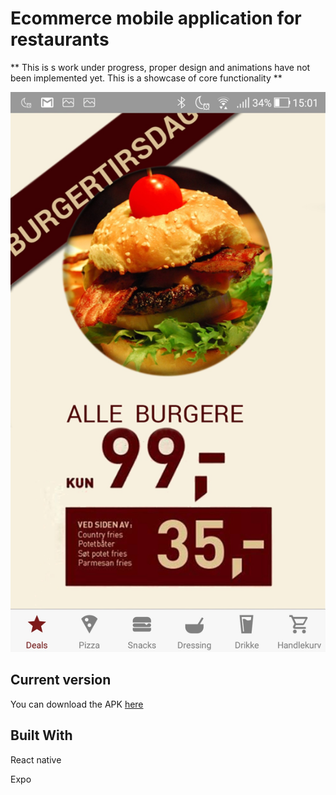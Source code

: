 # Ecommerce mobile application for restaurants
** This is s work under progress, proper design and animations have not been implemented yet. 
This is a showcase of core functionality ** 

<img src="https://raw.githubusercontent.com/sin0a/Takeaway/master/images/frontpage.jpg" alt="Front page">

## Current version

You can download the APK [here](http://ec2-18-130-12-237.eu-west-2.compute.amazonaws.com/pizza.apk)

## Built With
React native 

Expo
